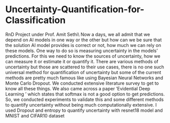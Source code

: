 # Uncertainty-Quantification-for-Classification
RnD Project under Prof. Amit Sethi\\
Now a days, we all admit that we depend on AI models in
one way or the other but how can we be sure that the solution
AI model provides is correct or not, how much we can rely
on these models. One way to do so is measuring uncertainty
in the models’ predictions. For this we need to know the
sources of uncertainty, how we can measure it or estimate
it or quantify it. There are various methods of uncertainty
but those are scattered to their use cases, there is no one
such universal method for quantification of uncertainty but
some of the current methods are pretty much famous like
using Bayesian Neural Networks and Monte Carlo Dropout.
We conducted extensive literature survey to get to know all
these things. We also came across a paper ’Evidential Deep
Learning ’ which states that softmax is not a good option to
get predictions. So, we conducted experiments to validate this
and some different methods to quantify uncertainty without
being much computationally extensive. I used Dropout and
entropy to quantify uncertainty with resnet18 model and
MNIST and CIFAR10 dataset
